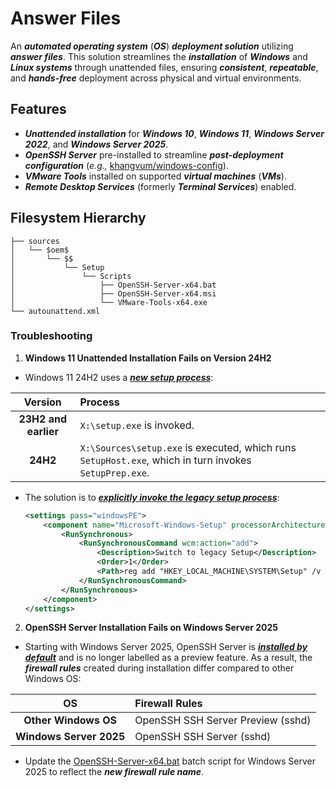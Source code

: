 # Answer Files

An **_automated operating system_** (**_OS_**) **_deployment solution_** utilizing **_answer files_**. This solution streamlines the **_installation_** of **_Windows_** and **_Linux systems_** through unattended files, ensuring **_consistent_**, **_repeatable_**, and **_hands-free_** deployment across physical and virtual environments.

## Features

-   **_Unattended installation_** for **_Windows 10_**, **_Windows 11_**, **_Windows Server 2022_**, and **_Windows Server 2025_**.
-   **_OpenSSH Server_** pre-installed to streamline **_post-deployment configuration_** (_e.g.,_ [khangvum/windows-config](https://github.com/khangvum/windows-config)).
-   **_VMware Tools_** installed on supported **_virtual machines_** (**_VMs_**).
-   **_Remote Desktop Services_** (formerly **_Terminal Services_**) enabled.

## Filesystem Hierarchy

```
├── sources
│   └── $oem$
│       └── $$
│           └── Setup
│               └── Scripts
│                   ├── OpenSSH-Server-x64.bat
│                   ├── OpenSSH-Server-x64.msi
│                   └── VMware-Tools-x64.exe
└── autounattend.xml
```

### Troubleshooting

1.  **Windows 11 Unattended Installation Fails on Version 24H2**

-   Windows 11 24H2 uses a **_[new setup process](https://www.elevenforum.com/t/w11-24h2-and-old-installation-setup.25706/post-476855)_**:

Version             |Process
:------------------:|:-------------------------
**23H2 and earlier**|`X:\setup.exe` is invoked.
**24H2**            |`X:\Sources\setup.exe` is executed, which runs `SetupHost.exe`, which in turn invokes `SetupPrep.exe`.

-   The solution is to **_[explicitly invoke the legacy setup process](https://www.elevenforum.com/t/w11-24h2-and-old-installation-setup.25706/post-476942)_**:

    ```xml
    <settings pass="windowsPE">
        <component name="Microsoft-Windows-Setup" processorArchitecture="amd64" publicKeyToken="31bf3856ad364e35" language="neutral" versionScope="nonSxS" xmlns:wcm="http://schemas.microsoft.com/WMIConfig/2002/State" xmlns:xsi="http://www.w3.org/2001/XMLSchema-instance">
            <RunSynchronous>
                <RunSynchronousCommand wcm:action="add">
                    <Description>Switch to legacy Setup</Description>
                    <Order>1</Order>
                    <Path>reg add "HKEY_LOCAL_MACHINE\SYSTEM\Setup" /v CmdLine /t REG_SZ /d "X:\sources\setup.exe" /f</Path>
                </RunSynchronousCommand>
            </RunSynchronous>
        </component>
    </settings>
    ```

2.  **OpenSSH Server Installation Fails on Windows Server 2025**

-   Starting with Windows Server 2025, OpenSSH Server is **_[installed by default](https://learn.microsoft.com/en-us/windows-server/administration/openssh/openssh_install_firstuse?tabs=gui&pivots=windows-server-2025)_** and is no longer labelled as a preview feature. As a result, the **_firewall rules_** created during installation differ compared to other Windows OS:

OS                      |Firewall Rules
:----------------------:|:--------------------------------
**Other Windows OS**    |OpenSSH SSH Server Preview (sshd)
**Windows Server 2025** |OpenSSH SSH Server (sshd)

-   Update the [OpenSSH-Server-x64.bat](Windows%20Server%202025%20Standard/sources/$oem$/$$/Setup/Scripts/OpenSSH-Server-x64.bat) batch script for Windows Server 2025 to reflect the **_new firewall rule name_**.